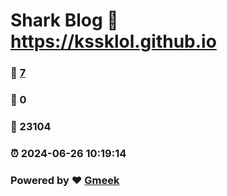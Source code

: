 # Shark Blog :link: https://kssklol.github.io 
### :page_facing_up: [7](https://kssklol.github.io/tag.html) 
### :speech_balloon: 0 
### :hibiscus: 23104 
### :alarm_clock: 2024-06-26 10:19:14 
### Powered by :heart: [Gmeek](https://github.com/Meekdai/Gmeek)
